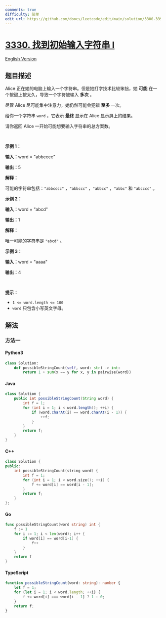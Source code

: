 ```yaml
---
comments: true
difficulty: 简单
edit_url: https://github.com/doocs/leetcode/edit/main/solution/3300-3399/3330.Find%20the%20Original%20Typed%20String%20I/README.md
---
```


<!-- problem:start -->

# [3330. 找到初始输入字符串 I](https://leetcode.cn/problems/find-the-original-typed-string-i)

[English Version](/solution/3300-3399/3330.Find%20the%20Original%20Typed%20String%20I/README_EN.md)

## 题目描述

<!-- description:start -->

<p>Alice 正在她的电脑上输入一个字符串。但是她打字技术比较笨拙，她&nbsp;<strong>可能</strong>&nbsp;在一个按键上按太久，导致一个字符被输入&nbsp;<strong>多次</strong>&nbsp;。</p>

<p>尽管 Alice 尽可能集中注意力，她仍然可能会犯错 <strong>至多</strong>&nbsp;一次。</p>

<p>给你一个字符串&nbsp;<code>word</code> ，它表示 <strong>最终</strong>&nbsp;显示在 Alice 显示屏上的结果。</p>

<p>请你返回 Alice 一开始可能想要输入字符串的总方案数。</p>

<p>&nbsp;</p>

<p><strong class="example">示例 1：</strong></p>

<div class="example-block">
<p><span class="example-io"><b>输入：</b>word = "abbcccc"</span></p>

<p><span class="example-io"><b>输出：</b>5</span></p>

<p><strong>解释：</strong></p>

<p>可能的字符串包括：<code>"abbcccc"</code>&nbsp;，<code>"abbccc"</code>&nbsp;，<code>"abbcc"</code>&nbsp;，<code>"abbc"</code>&nbsp;和&nbsp;<code>"abcccc"</code>&nbsp;。</p>
</div>

<p><strong class="example">示例 2：</strong></p>

<div class="example-block">
<p><span class="example-io"><b>输入：</b>word = "abcd"</span></p>

<p><span class="example-io"><b>输出：</b>1</span></p>

<p><strong>解释：</strong></p>

<p>唯一可能的字符串是&nbsp;<code>"abcd"</code>&nbsp;。</p>
</div>

<p><strong class="example">示例 3：</strong></p>

<div class="example-block">
<p><span class="example-io"><b>输入：</b>word = "aaaa"</span></p>

<p><span class="example-io"><b>输出：</b>4</span></p>
</div>

<p>&nbsp;</p>

<p><strong>提示：</strong></p>

<ul>
	<li><code>1 &lt;= word.length &lt;= 100</code></li>
	<li><code>word</code>&nbsp;只包含小写英文字母。</li>
</ul>

<!-- description:end -->

## 解法

<!-- solution:start -->

### 方法一

<!-- tabs:start -->

#### Python3

```python
class Solution:
    def possibleStringCount(self, word: str) -> int:
        return 1 + sum(x == y for x, y in pairwise(word))
```

#### Java

```java
class Solution {
    public int possibleStringCount(String word) {
        int f = 1;
        for (int i = 1; i < word.length(); ++i) {
            if (word.charAt(i) == word.charAt(i - 1)) {
                ++f;
            }
        }
        return f;
    }
}
```

#### C++

```cpp
class Solution {
public:
    int possibleStringCount(string word) {
        int f = 1;
        for (int i = 1; i < word.size(); ++i) {
            f += word[i] == word[i - 1];
        }
        return f;
    }
};
```

#### Go

```go
func possibleStringCount(word string) int {
	f := 1
	for i := 1; i < len(word); i++ {
		if word[i] == word[i-1] {
			f++
		}
	}
	return f
}
```

#### TypeScript

```ts
function possibleStringCount(word: string): number {
    let f = 1;
    for (let i = 1; i < word.length; ++i) {
        f += word[i] === word[i - 1] ? 1 : 0;
    }
    return f;
}
```

<!-- tabs:end -->

<!-- solution:end -->

<!-- problem:end -->
